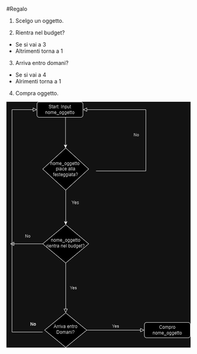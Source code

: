 #Regalo

1. Scelgo un oggetto.

2. Rientra nel budget?

- Se si vai a 3
- Altrimenti torna a 1

3. Arriva entro domani?

- Se si vai a 4
- Alrimenti torna a 1

4. Compra oggetto.

![Diagramma](Diagramma.jpg)
